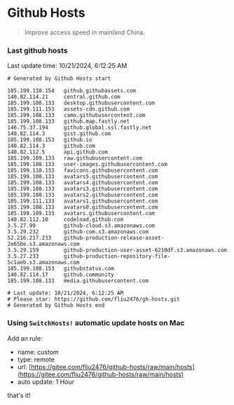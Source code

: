 # Github Hosts

> Improve access speed in mainland China.

### Last github hosts

Last update time: 10/21/2024, 6:12:25 AM

```base
# Generated by Github Hosts start 

185.199.110.154   github.githubassets.com
140.82.114.21     central.github.com
185.199.108.133   desktop.githubusercontent.com
185.199.111.153   assets-cdn.github.com
185.199.108.133   camo.githubusercontent.com
185.199.108.133   github.map.fastly.net
146.75.37.194     github.global.ssl.fastly.net
140.82.114.3      gist.github.com
185.199.108.153   github.io
140.82.114.3      github.com
140.82.112.5      api.github.com
185.199.109.133   raw.githubusercontent.com
185.199.108.133   user-images.githubusercontent.com
185.199.110.133   favicons.githubusercontent.com
185.199.108.133   avatars5.githubusercontent.com
185.199.108.133   avatars4.githubusercontent.com
185.199.108.133   avatars3.githubusercontent.com
185.199.108.133   avatars2.githubusercontent.com
185.199.111.133   avatars1.githubusercontent.com
185.199.108.133   avatars0.githubusercontent.com
185.199.109.133   avatars.githubusercontent.com
140.82.112.10     codeload.github.com
3.5.27.99         github-cloud.s3.amazonaws.com
3.5.29.232        github-com.s3.amazonaws.com
52.216.217.233    github-production-release-asset-2e65be.s3.amazonaws.com
3.5.29.159        github-production-user-asset-6210df.s3.amazonaws.com
3.5.27.233        github-production-repository-file-5c1aeb.s3.amazonaws.com
185.199.108.153   githubstatus.com
140.82.114.17     github.community
185.199.108.133   media.githubusercontent.com

# Last update: 10/21/2024, 6:12:25 AM
# Please star: https://github.com/fliu2476/gh-hosts.git
# Generated by Github Hosts end
```

### Using `SwitchHosts!` automatic update hosts on Mac
Add an rule:
- name: custom
- type: remote
- url: [https://gitee.com/fliu2476/github-hosts/raw/main/hosts](https://gitee.com/fliu2476/github-hosts/raw/main/hosts)
- auto update: 1 Hour

that's it!

